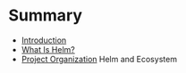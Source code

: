 # Summary

- [Introduction](./introduction.md)
- [What Is Helm?](./chapter1.md)
- [Project Organization](./chapter2.md)
Helm and Ecosystem
  